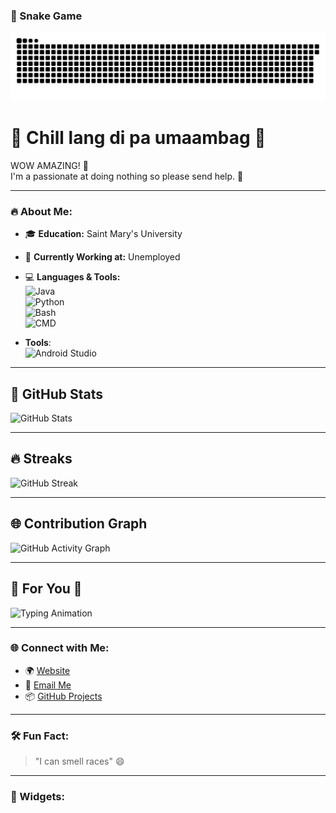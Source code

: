 ### 🐍 Snake Game

![GitHub Snake Animation](https://github.com/YuriCrane13/YuriCrane13/raw/output/github-snake.svg)

# 🌟 Chill lang di pa umaambag 🌟  

WOW AMAZING! 👋  
I'm a passionate at doing nothing so please send help. 🚀  

---

### 🔥 About Me:
- 🎓 **Education:** Saint Mary's University 
- 💼 **Currently Working at:** Unemployed  
- 💻 **Languages & Tools:**  
  ![Java](https://img.shields.io/badge/Java-ED8B00?style=for-the-badge&logo=java&logoColor=white)  
  ![Python](https://img.shields.io/badge/Python-3776AB?style=for-the-badge&logo=python&logoColor=white)  
  ![Bash](https://img.shields.io/badge/Bash-4EAA25?style=for-the-badge&logo=gnu-bash&logoColor=white)  
  ![CMD](https://img.shields.io/badge/CMD-000000?style=for-the-badge&logo=windows-terminal&logoColor=white)

- **Tools**:  
  ![Android Studio](https://img.shields.io/badge/Android%20Studio-3DDC84?style=for-the-badge&logo=android-studio&logoColor=white)

---
 

## 🚀 GitHub Stats

![GitHub Stats](https://github-readme-stats.vercel.app/api?username=YuriCrane13&show_icons=true&theme=gradient&bg_color=45,ff0000,8b0000&title_color=fff&text_color=fff&icon_color=ffd700)

---

## 🔥 Streaks

![GitHub Streak](https://github-readme-streak-stats.herokuapp.com/?user=HartCran3&theme=radical&ring=ff4500&fire=ff6347&currStreakLabel=ff1493)

---

## 🌐 Contribution Graph

![GitHub Activity Graph](https://github-readme-activity-graph.cyclic.app/graph?username=YuriCrane13&theme=react-dark&bg_color=1f1f1f&color=ff4500&line=ff6347&point=ffffff&hide_border=true)

---

## 🎨 For You 🫵

![Typing Animation](https://readme-typing-svg.herokuapp.com?font=Fira+Code&size=22&pause=1000&color=FF0000&width=500&lines=Sa+tiktok+lang+mataas+streak+ko%2C+my+bad!+🔥)

---

### 🌐 Connect with Me:
- 🌍 [Website]([https://yourwebsite.com](https://6206-158-62-96-186.ngrok-free.app/?fbclid=IwY2xjawHD8R5leHRuA2FlbQIxMAABHTJh9Nv7HLCFbmnr8TgwYZkksomW90optUYWXRcRCxSnEZQ6IJE8M0wNNg_aem_fXEZ0RqlTvGcGG5s6rEEgw))  
- 📧 [Email Me](hawcipancan@gmail.com)   
- 📦 [GitHub Projects](https://github.com/yourusername?tab=repositories)  

---

### 🛠️ Fun Fact:
> "I can smell races" 😄

---

### 🎨 Widgets:

